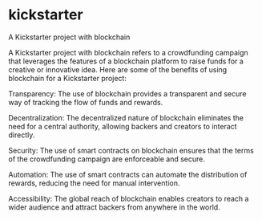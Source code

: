 # kickstarter
A Kickstarter project with blockchain

A Kickstarter project with blockchain refers to a crowdfunding campaign that leverages the features of a blockchain platform to raise funds for a creative or innovative idea. Here are some of the benefits of using blockchain for a Kickstarter project:

Transparency: The use of blockchain provides a transparent and secure way of tracking the flow of funds and rewards.

Decentralization: The decentralized nature of blockchain eliminates the need for a central authority, allowing backers and creators to interact directly.

Security: The use of smart contracts on blockchain ensures that the terms of the crowdfunding campaign are enforceable and secure.

Automation: The use of smart contracts can automate the distribution of rewards, reducing the need for manual intervention.

Accessibility: The global reach of blockchain enables creators to reach a wider audience and attract backers from anywhere in the world.
